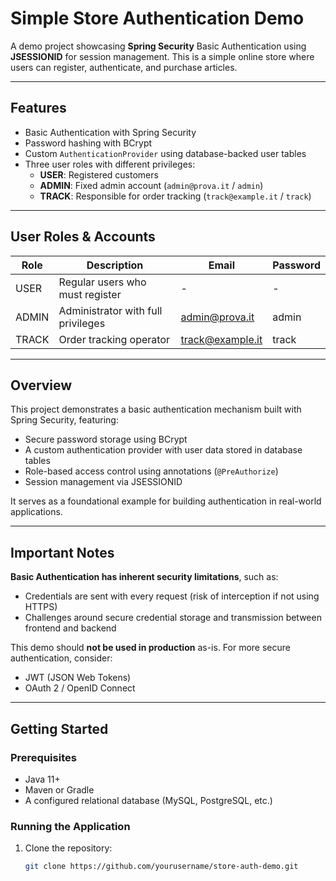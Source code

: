 # Simple Store Authentication Demo

A demo project showcasing **Spring Security** Basic Authentication using **JSESSIONID** for session management. This is a simple online store where users can register, authenticate, and purchase articles.

---

## Features

- Basic Authentication with Spring Security  
- Password hashing with BCrypt  
- Custom `AuthenticationProvider` using database-backed user tables  
- Three user roles with different privileges:  
  - **USER**: Registered customers  
  - **ADMIN**: Fixed admin account (`admin@prova.it` / `admin`)  
  - **TRACK**: Responsible for order tracking (`track@example.it` / `track`)

---

## User Roles & Accounts

| Role  | Description                         | Email               | Password |
|-------|-----------------------------------|---------------------|----------|
| USER  | Regular users who must register    | -                   | -        |
| ADMIN | Administrator with full privileges | admin@prova.it      | admin    |
| TRACK | Order tracking operator            | track@example.it    | track    |

---

## Overview

This project demonstrates a basic authentication mechanism built with Spring Security, featuring:

- Secure password storage using BCrypt  
- A custom authentication provider with user data stored in database tables  
- Role-based access control using annotations (`@PreAuthorize`)  
- Session management via JSESSIONID  

It serves as a foundational example for building authentication in real-world applications.

---

## Important Notes

**Basic Authentication has inherent security limitations**, such as:

- Credentials are sent with every request (risk of interception if not using HTTPS)  
- Challenges around secure credential storage and transmission between frontend and backend  

This demo should **not be used in production** as-is. For more secure authentication, consider:  

- JWT (JSON Web Tokens)  
- OAuth 2 / OpenID Connect  

---

## Getting Started

### Prerequisites

- Java 11+  
- Maven or Gradle  
- A configured relational database (MySQL, PostgreSQL, etc.)

### Running the Application

1. Clone the repository:  
   ```bash
   git clone https://github.com/yourusername/store-auth-demo.git
